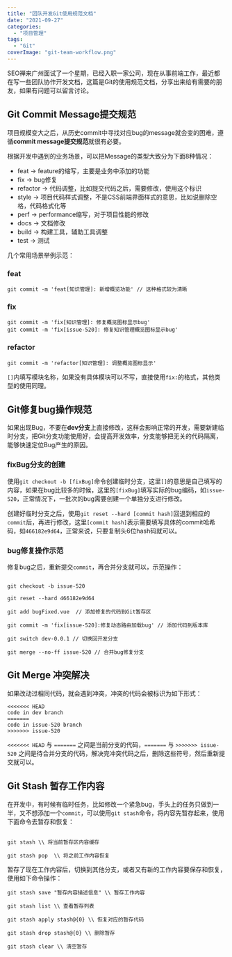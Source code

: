 ```yaml
---
title: "团队开发Git使用规范文档"
date: "2021-09-27"
categories: 
  - "项目管理"
tags: 
  - "Git"
coverImage: "git-team-workflow.png"
---
```


SEO禅来广州面试了一个星期，已经入职一家公司，现在从事前端工作，最近都在写一些团队协作开发文档，这篇是Git的使用规范文档，分享出来给有需要的朋友，如果有问题可以留言讨论。

## Git Commit Message提交规范

项目规模变大之后，从历史commit中寻找对应bug的message就会变的困难，遵循**commit message提交规范**就很有必要。

根据开发中遇到的业务场景，可以把Message的类型大致分为下面8种情况：

- feat -> feature的缩写，主要是业务中添加的功能
- fix -> bug修复
- refactor -> 代码调整，比如提交代码之后，需要修改，使用这个标识
- style -> 项目代码样式调整，不是CSS前端界面样式的意思，比如说删除空格，代码格式化等
- perf -> performance缩写，对于项目性能的修改
- docs -> 文档修改
- build -> 构建工具，辅助工具调整
- test -> 测试

几个常用场景举例示范：

### feat

```
git commit -m 'feat[知识管理]: 新增概览功能' // 这种格式较为清晰
```

### fix

```
git commit -m 'fix[知识管理]: 修复概览图标显示bug'
git commit -m 'fix[issue-520]: 修复知识管理概览图标显示bug'
```

### refactor

```
git commit -m 'refactor[知识管理]: 调整概览图标显示'
```

`[]`内填写模块名称，如果没有具体模块可以不写，直接使用`fix:`的格式，其他类型的使用同理。

## Git修复bug操作规范

如果出现Bug，不要在**dev分支**上直接修改，这样会影响正常的开发，需要新建临时分支，把Git分支功能使用好，会提高开发效率，分支能够把无关的代码隔离，能够快速定位Bug产生的原因。

### fixBug分支的创建

使用`git checkout -b [fixBug]`命令创建临时分支，这里`[]`的意思是自己填写的内容，如果在bug比较多的时候，这里的`[fixBug]`填写实际的bug编码，如`issue-520`，正常情况下，一批次的bug需要创建一个单独分支进行修改。

创建好临时分支之后，使用`git reset --hard [commit hash]`回退到相应的`commit`后，再进行修改，这里`[commit hash]`表示需要填写具体的commit哈希码，如`466182e9d64`，正常来说，只要复制头6位hash码就可以。

### bug修复操作示范

修复bug之后，重新提交`commit`，再合并分支就可以，示范操作：

```

git checkout -b issue-520

git reset --hard 466182e9d64

git add bugFixed.vue  // 添加修复的代码到Git暂存区

git commit -m 'fix[issue-520]:修复动态路由加载bug' // 添加代码到版本库

git switch dev-0.0.1 // 切换回开发分支

git merge --no-ff issue-520 // 合并bug修复分支
```

## Git Merge 冲突解决

如果改动过相同代码，就会遇到冲突，冲突的代码会被标识为如下形式：

```
<<<<<<< HEAD
code in dev branch
=======
code in issue-520 branch
>>>>>>> issue-520
```

`<<<<<<< HEAD` 与 `=======` 之间是当前分支的代码，`=======` 与 `>>>>>>> issue-520` 之间是待合并分支的代码，解决完冲突代码之后，删除这些符号，然后重新提交就可以。

## Git Stash 暂存工作内容

在开发中，有时候有临时任务，比如修改一个紧急bug，手头上的任务只做到一半，又不想添加一个`commit`，可以使用`git stash`命令，将内容先暂存起来，使用下面命令去暂存和恢复：

```

git stash \\ 将当前暂存区内容缓存

git stash pop  \\ 将之前工作内容恢复
```

暂存了现在工作内容后，切换到其他分支，或者又有新的工作内容要保存和恢复，使用如下命令操作：

```
git stash save "暂存内容描述信息" \\ 暂存工作内容

git stash list \\ 查看暂存列表

git stash apply stash@{0} \\ 恢复对应的暂存代码

git stash drop stash@{0} \\ 删除暂存

git stash clear \\ 清空暂存
```
